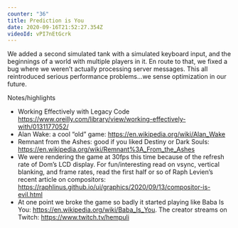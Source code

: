 ```yaml
---
counter: "36"
title: Prediction is You
date: 2020-09-16T21:52:27.354Z
videoId: vPI7nEtGcrk
---
```

We added a second simulated tank with a simulated keyboard input, and the beginnings of a world with multiple players in it. En route to that, we fixed a bug where we weren’t actually processing server messages. This all reintroduced serious performance problems…we sense optimization in our future.

Notes/highlights

* Working Effectively with Legacy Code https://www.oreilly.com/library/view/working-effectively-with/0131177052/
* Alan Wake: a cool “old” game: https://en.wikipedia.org/wiki/Alan_Wake
* Remnant from the Ashes: good if you liked Destiny or Dark Souls: https://en.wikipedia.org/wiki/Remnant%3A_From_the_Ashes
* We were rendering the game at 30fps this time because of the refresh rate of Dom’s LCD display. For fun/interesting read on vsync, vertical blanking, and frame rates, read the first half or so of Raph Levien’s recent article on compositors: https://raphlinus.github.io/ui/graphics/2020/09/13/compositor-is-evil.html
* At one point we broke the game so badly it started playing like Baba Is You: https://en.wikipedia.org/wiki/Baba_Is_You. The creator streams on Twitch: https://www.twitch.tv/hempuli

